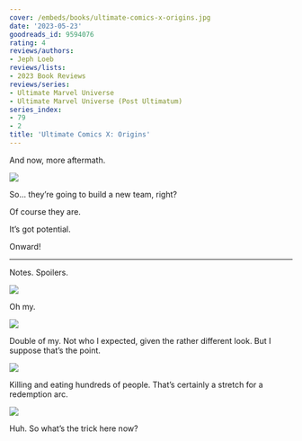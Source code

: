 ```yaml
---
cover: /embeds/books/ultimate-comics-x-origins.jpg
date: '2023-05-23'
goodreads_id: 9594076
rating: 4
reviews/authors:
- Jeph Loeb
reviews/lists:
- 2023 Book Reviews
reviews/series:
- Ultimate Marvel Universe
- Ultimate Marvel Universe (Post Ultimatum)
series_index:
- 79
- 2
title: 'Ultimate Comics X: Origins'
---
```

And now, more aftermath. 

![](/embeds/books/attachments/ultimate-comics-x-textbundle-7043fb.png)

So… they’re going to build a new team, right?

Of course they are. 

It’s got potential. 

Onward!

<!--more-->

---

 

Notes. Spoilers. 

![](/embeds/books/attachments/ultimate-comics-x-textbundle-6e4f00.png)

Oh my. 

![](/embeds/books/attachments/ultimate-comics-x-textbundle-839800.png)

Double of my. Not who I expected, given the rather different look. But I suppose that’s the point. 

![](/embeds/books/attachments/ultimate-comics-x-textbundle-6722ad.png)

Killing and eating hundreds of people. That’s certainly a stretch for a redemption arc. 

![](/embeds/books/attachments/ultimate-comics-x-textbundle-cebc5f.png)

Huh. So what’s the trick here now?

